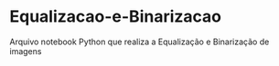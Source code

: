 # Equalizacao-e-Binarizacao
 Arquivo notebook Python que realiza a Equalização e Binarização de imagens
